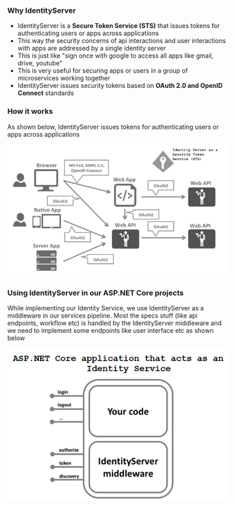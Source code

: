 ### Why IdentityServer
* IdentityServer is a **Secure Token Service (STS)** that issues tokens for authenticating users or apps across applications
* This way the security concerns of api interactions and user interactions with apps are addressed by a single identity server
* This is just like "sign once with google to access all apps like gmail, drive, youtube"
* This is very useful for securing apps or users in a group of microservices working together
* IdentityServer issues security tokens based on **OAuth 2.0 and OpenID Connect** standards

### How it works
As shown below, IdentityServer issues tokens for authenticating users or apps across applications

![identityServerIllustration](https://github.com/nagasudhirpulla/dotnet_core_arch_notes/raw/master/assets/identityServerIllustration.png)

### Using IdentityServer in our ASP.NET Core projects
While implementing our Identity Service, we use IdentityServer as a middleware in our services pipeline. Most the specs stuff (like api endpoints, workflow etc) is handled by the IdentityServer middleware and we need to implement some endpoints like user interface etc as shown below

![identityServerIllustration](https://github.com/nagasudhirpulla/dotnet_core_arch_notes/raw/master/assets/identityServerMiddlewareIllustration.png)
